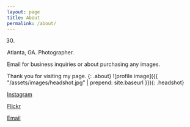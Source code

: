```yaml
---
layout: page
title: About
permalink: /about/
---
```

30.
Atlanta, GA.
Photographer.

Email for business inquiries or about purchasing any images. 

Thank you for visiting my page.
{: .about}
![profile image]({{ "/assets/images/headshot.jpg" | prepend: site.baseurl }}){: .headshot}

<div class="social_links">
  <a target='_blank' href='https://www.instagram.com/AlessioRLoreti/'><i class='fa fa-instagram'></i>Instagram</a>

  <a target='_blank' href='https://www.flickr.com/photos/alessiorloreti'><i class='fa fa-flickr'></i>Flickr</a>

  <a href='mailto:alessiorloreti@gmail.com?Subject=Hello'><i class="fa fa-envelope"></i>Email</a>
</div>
